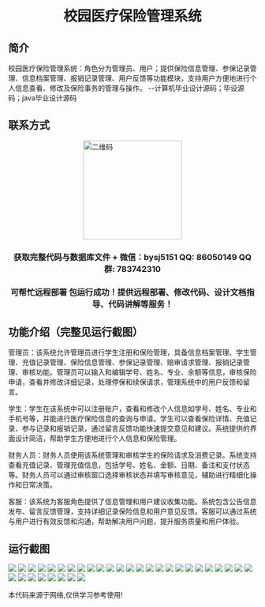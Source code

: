 <p><h1 align="center">校园医疗保险管理系统</h1></p>

## 简介
校园医疗保险管理系统：角色分为管理员、用户；提供保险信息管理、参保记录管理、信息档案管理、报销记录管理、用户反馈等功能模块，支持用户方便地进行个人信息查看、修改及保险事务的管理与操作。    --计算机毕业设计源码；毕设源码；java毕业设计源码


## 联系方式
<img src="https://bs-1329754181.cos.ap-shanghai.myqcloud.com/wx.jpg" alt="二维码" style="display: block; margin: 0 auto;" width="200px">
<p><h3 align="center">获取完整代码与数据库文件 + 微信：bysj5151 QQ: 86050149 QQ群: 783742310</h3></p>
<p><h3 align="center">可帮忙远程部署 包运行成功！提供远程部署、修改代码、设计文档指导、代码讲解等服务！</h3></p>

## 功能介绍（完整见运行截图）
管理员：该系统允许管理员进行学生注册和保险管理，具备信息档案管理、学生管理、充值记录管理、保险信息管理、参保记录管理、赔审请求管理、报销记录管理、审核功能。管理员可以输入和编辑学号、姓名、专业、余额等信息，审核保险申请，查看并修改详细记录，处理停保和续保请求，管理系统中的用户反馈和留言。

学生：学生在该系统中可以注册账户，查看和修改个人信息如学号、姓名、专业和手机号等，并能进行医疗保险信息的查询与申请。学生可以查看保险详情、充值记录、参与记录和报销记录，通过留言反馈功能快速提交意见和建议。系统提供的界面设计简洁，帮助学生方便地进行个人信息和保险管理。

财务人员：财务人员使用该系统管理和审核学生的保险请求及消费记录。系统支持查看充值记录、管理充值信息，包括学号、姓名、金额、日期、备注和支付状态等。财务人员可以通过审核窗口选择审核状态并填写审核意见，辅助进行精细化操作和日常决策。

客服：该系统为客服角色提供了信息管理和用户建议收集功能。系统包含公告信息发布、留言反馈管理，支持详细记录保险信息和用户意见反馈。客服可以通过系统与用户进行有效反馈和沟通，帮助解决用户问题，提升服务质量和用户体验。


## 运行截图
![](https://bs-1329754181.cos.ap-shanghai.myqcloud.com/spring/CampusMedicalInsuranceManagementSystem/img/001.jpg)
![](https://bs-1329754181.cos.ap-shanghai.myqcloud.com/spring/CampusMedicalInsuranceManagementSystem/img/002.jpg)
![](https://bs-1329754181.cos.ap-shanghai.myqcloud.com/spring/CampusMedicalInsuranceManagementSystem/img/003.jpg)
![](https://bs-1329754181.cos.ap-shanghai.myqcloud.com/spring/CampusMedicalInsuranceManagementSystem/img/004.jpg)
![](https://bs-1329754181.cos.ap-shanghai.myqcloud.com/spring/CampusMedicalInsuranceManagementSystem/img/005.jpg)
![](https://bs-1329754181.cos.ap-shanghai.myqcloud.com/spring/CampusMedicalInsuranceManagementSystem/img/006.jpg)
![](https://bs-1329754181.cos.ap-shanghai.myqcloud.com/spring/CampusMedicalInsuranceManagementSystem/img/007.jpg)
![](https://bs-1329754181.cos.ap-shanghai.myqcloud.com/spring/CampusMedicalInsuranceManagementSystem/img/008.jpg)
![](https://bs-1329754181.cos.ap-shanghai.myqcloud.com/spring/CampusMedicalInsuranceManagementSystem/img/009.jpg)
![](https://bs-1329754181.cos.ap-shanghai.myqcloud.com/spring/CampusMedicalInsuranceManagementSystem/img/010.jpg)
![](https://bs-1329754181.cos.ap-shanghai.myqcloud.com/spring/CampusMedicalInsuranceManagementSystem/img/011.jpg)
![](https://bs-1329754181.cos.ap-shanghai.myqcloud.com/spring/CampusMedicalInsuranceManagementSystem/img/012.jpg)
![](https://bs-1329754181.cos.ap-shanghai.myqcloud.com/spring/CampusMedicalInsuranceManagementSystem/img/013.jpg)
![](https://bs-1329754181.cos.ap-shanghai.myqcloud.com/spring/CampusMedicalInsuranceManagementSystem/img/014.jpg)
![](https://bs-1329754181.cos.ap-shanghai.myqcloud.com/spring/CampusMedicalInsuranceManagementSystem/img/015.jpg)
![](https://bs-1329754181.cos.ap-shanghai.myqcloud.com/spring/CampusMedicalInsuranceManagementSystem/img/016.jpg)
![](https://bs-1329754181.cos.ap-shanghai.myqcloud.com/spring/CampusMedicalInsuranceManagementSystem/img/017.jpg)
![](https://bs-1329754181.cos.ap-shanghai.myqcloud.com/spring/CampusMedicalInsuranceManagementSystem/img/018.jpg)
![](https://bs-1329754181.cos.ap-shanghai.myqcloud.com/spring/CampusMedicalInsuranceManagementSystem/img/019.jpg)
![](https://bs-1329754181.cos.ap-shanghai.myqcloud.com/spring/CampusMedicalInsuranceManagementSystem/img/020.jpg)
![](https://bs-1329754181.cos.ap-shanghai.myqcloud.com/spring/CampusMedicalInsuranceManagementSystem/img/021.jpg)
![](https://bs-1329754181.cos.ap-shanghai.myqcloud.com/spring/CampusMedicalInsuranceManagementSystem/img/022.jpg)
![](https://bs-1329754181.cos.ap-shanghai.myqcloud.com/spring/CampusMedicalInsuranceManagementSystem/img/023.jpg)
![](https://bs-1329754181.cos.ap-shanghai.myqcloud.com/spring/CampusMedicalInsuranceManagementSystem/img/024.jpg)
![](https://bs-1329754181.cos.ap-shanghai.myqcloud.com/spring/CampusMedicalInsuranceManagementSystem/img/025.jpg)
![](https://bs-1329754181.cos.ap-shanghai.myqcloud.com/spring/CampusMedicalInsuranceManagementSystem/img/026.jpg)
![](https://bs-1329754181.cos.ap-shanghai.myqcloud.com/spring/CampusMedicalInsuranceManagementSystem/img/027.jpg)
![](https://bs-1329754181.cos.ap-shanghai.myqcloud.com/spring/CampusMedicalInsuranceManagementSystem/img/028.jpg)
![](https://bs-1329754181.cos.ap-shanghai.myqcloud.com/spring/CampusMedicalInsuranceManagementSystem/img/029.jpg)
![](https://bs-1329754181.cos.ap-shanghai.myqcloud.com/spring/CampusMedicalInsuranceManagementSystem/img/030.jpg)
![](https://bs-1329754181.cos.ap-shanghai.myqcloud.com/spring/CampusMedicalInsuranceManagementSystem/img/031.jpg)
![](https://bs-1329754181.cos.ap-shanghai.myqcloud.com/spring/CampusMedicalInsuranceManagementSystem/img/032.jpg)
![](https://bs-1329754181.cos.ap-shanghai.myqcloud.com/spring/CampusMedicalInsuranceManagementSystem/img/033.jpg)

<p>本代码来源于网络,仅供学习参考使用!</p>
